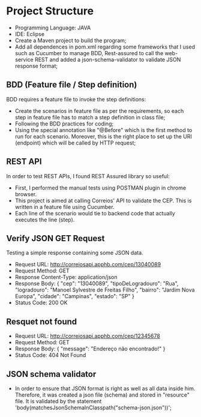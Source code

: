 # Project Structure
- Programming Language: JAVA
- IDE: Eclipse
- Create a Maven project to build the program;
- Add all dependences in pom.xml regarding some frameworks that I used such as Cucumber to manage BDD, Rest-assured to call the web-service REST and added a json-schema-validator to validate JSON response format;

## BDD (Feature file / Step definition)
BDD requires a feature file to invoke the step definitions:
- Create the scenarios in feature file as per the requirements, so each step in feature file has to match a step definition in class file;
- Following the BDD practices for coding;
- Using the special annotation like "@Before" which is the first method to run for each scenario. Moreover, this is the right place to set up the URI (endpoint) which will be called by HTTP request;

## REST API 
In order to test REST APIs, I found REST Assured library so useful:
- First, I performed the manual tests using POSTMAN plugin in chrome browser.
- This project is aimed at calling Correios' API to validate the CEP. This is written in a feature file using Cucumber.
- Each line of the scenario would tie to backend code that actually executes the line (step).

## Verify JSON GET Request

Testing a simple response containing some JSON data.

- Request URL: http://correiosapi.apphb.com/cep/13040089
- Request Method: GET
- Response Content-Type: application/json
- Response Body:
{
  "cep": "13040089",
  "tipoDeLogradouro": "Rua",
  "logradouro": "Manoel Sylvestre de Freitas Filho",
  "bairro": "Jardim Nova Europa",
  "cidade": "Campinas",
  "estado": "SP"
}
- Status Code: 200 OK

## Resquet not found 
- Request URL: http://correiosapi.apphb.com/cep/12345678
- Request Method: GET
- Response Body:
{
  "message": "Endereço não encontrado!"
}
- Status Code: 404 Not Found

## JSON schema validator
- In order to ensure that JSON format is right as well as all data inside him. Therefore, it was created a json file (schema) and stored in "resource" file. It is validated by the statement 'body(matchesJsonSchemaInClasspath("schema-json.json"))';

